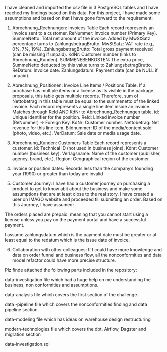 I have cleaned and imported the csv file in 3 PostgreSQL tables and I have reached my findings based on this data.
For this project, I have made some assumptions and based on that I have gone forward to the requirement: 

1. Abrechnung_Rechnungen: Invoices Table
    Each record represents an invoice sent to a customer.
    ReNummer: Invoice number (Primary Key).
    SummeNetto: Total net amount of the invoice. Added by MwStSatz percentage turns to ZahlungsbetragBrutto.
    MwStSatz: VAT rate (e.g., 0%, 7%, 19%).
    ZahlungsbetragBrutto: Total gross payment received (can be missing if unpaid).
    KdNr: Customer number (links to Abrechnung_Kunden).
    SUMMENEBENKOSTEN: The extra price, SummeNetto deducted by this value turns to ZahlungsbetragBrutto.
    ReDatum: Invoice date.
    Zahlungsdatum: Payment date (can be NULL if unpaid).

2. Abrechnung_Positionen: Invoice Line Items / Positions Table.
  If a purchase has multiple items or a license as its visible in the package proposals, this table gets multiple records. Therefore, sum of Nettobetrag in this table must be equal to the summenetto of the linked invoice.
  Each record represents a single line item inside an invoice.
  Matches through ReId AND KdNr to Abrechnung_Rechnungen table.
  id: Unique identifier for the position.
  ReId: Linked invoice number (ReNummer) → Foreign Key.
  KdNr: Customer number.
  Nettobetrag: Net revenue for this line item.
  Bildnummer: ID of the media/content sold (photo, video, etc.).
  VerDatum: Sale date or media usage date.

3. Abrechnung_Kunden: Customers Table
  Each record represents a customer.
  id: Technical ID (not used in business joins).
  Kdnr: Customer number (business key).
  Verlagsname: Name of the customer (publisher, agency, brand, etc.).
  Region: Geographical region of the customer.
4. Invoice or position dates: Records less than the company’s founding year (1990) or greater than today are invalid

5. Customer Journey: I have had a customer journey on purchasing a product to get to know abit about the business and make some assumptions that are at least close to the real story. I have created a user on IMAGO website and proceeded till submitting an order. Based on this Journey, I have assumed: 

  The orders placed are prepaid, meaning that you cannot start using a license unless you pay on the payment portal and have a successful payment. 
  
  I assume zahlungsdatum which is the payment date must be greater or at least equal to the redatum which is the issue date of invoice.

6. Collaboration with other colleagues: If I could have more knowledge and data on order funnel and business flow, all the nonconformities and data model refactor could have more precise structure.

Plz finde attached the following parts included in the repository:

data-investigation file which had a huge help on me understanding the business, non conformities and assumptions.

data-analysis file which covers the first section of the challenge.

data -pipeline file which covers the nonconformities finding and data pipeline section.

data-modeling file which has ideas on warehouse design restructuring

modern-technologies file which covers the dbt, Airflow, Dagster and migration section

data-investigation.sql
